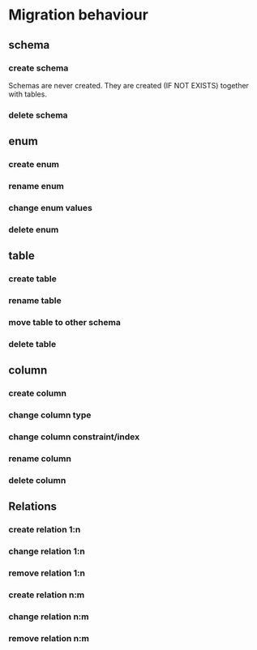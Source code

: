 # Migration behaviour 

## schema
### create schema
Schemas are never created. They are created (IF NOT EXISTS) together with tables.

### delete schema


## enum
### create enum

### rename enum

### change enum values

### delete enum

## table
### create table

### rename table

### move table to other schema

### delete table

## column
### create column

### change column type

### change column constraint/index

### rename column

### delete column


## Relations

### create relation 1:n

### change relation 1:n

### remove relation 1:n

### create relation n:m

### change relation n:m

### remove relation n:m 
